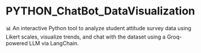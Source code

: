 # PYTHON_ChatBot_DataVisualization
📊 An interactive Python tool to analyze student attitude survey data using Likert scales, visualize trends, and chat with the dataset using a Groq-powered LLM via LangChain.
